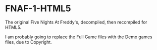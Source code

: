 # FNAF-1-HTML5
The original Five Nights At Freddy's, decompiled, then recompiled for HTML5.

I am probably going to replace the Full Game files with the Demo games files, due to Copyright.
